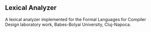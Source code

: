 ## Lexical Analyzer 
A lexical analyzer implemented for the Formal Languages for Compiler Design laboratory work, Babes-Bolyai University, Cluj-Napoca.
